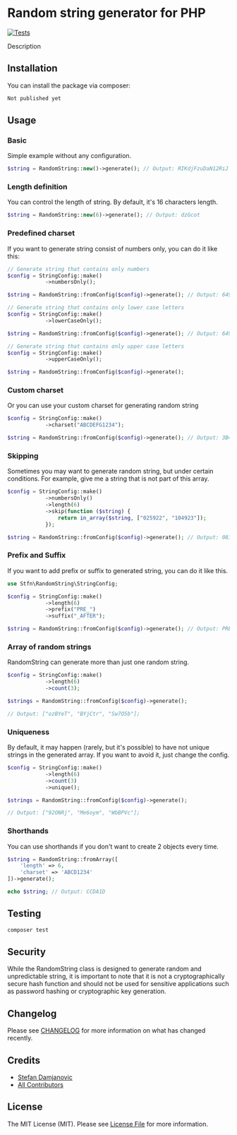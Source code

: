 # Random string generator for PHP

[![Tests](https://img.shields.io/github/actions/workflow/status/stfndamjanovic/php-random-string/run-tests.yml?branch=main&label=tests&style=flat-square)](https://github.com/stfndamjanovic/php-random-string/actions/workflows/run-tests.yml)

Description

## Installation

You can install the package via composer:

```bash
Not published yet
```

## Usage

### Basic
Simple example without any configuration.

```php
$string = RandomString::new()->generate(); // Output: RIKdjFzuDaN12RiJ
```

### Length definition
You can control the length of string. By default, it's 16 characters length.

```php
$string = RandomString::new(6)->generate(); // Output: dzGcot
````

### Predefined charset

If you want to generate string consist of numbers only, you can do it like this:
```php
// Generate string that contains only numbers
$config = StringConfig::make()
            ->numbersOnly();

$string = RandomString::fromConfig($config)->generate(); // Output: 649432

// Generate string that contains only lower case letters
$config = StringConfig::make()
            ->lowerCaseOnly();

$string = RandomString::fromConfig($config)->generate(); // Output: 649432

// Generate string that contains only upper case letters
$config = StringConfig::make()
            ->upperCaseOnly();

$string = RandomString::fromConfig($config)->generate();
```

### Custom charset

Or you can use your custom charset for generating random string

```php
$config = StringConfig::make()
            ->charset("ABCDEFG1234");

$string = RandomString::fromConfig($config)->generate(); // Output: 3B41B32C2A12A3A1
```

### Skipping

Sometimes you may want to generate random string, but under certain conditions. 
For example, give me a string that is not part of this array.

```php
$config = StringConfig::make()
            ->numbersOnly()
            ->length(6)
            ->skip(function ($string) {
                return in_array($string, ["025922", "104923"]);
            });

$string = RandomString::fromConfig($config)->generate(); // Output: 083712
```

### Prefix and Suffix

If you want to add prefix or suffix to generated string, you can do it like this.

```php
use Stfn\RandomString\StringConfig;

$config = StringConfig::make()
            ->length(6)
            ->prefix("PRE_")
            ->suffix("_AFTER");

$string = RandomString::fromConfig($config)->generate(); // Output: PRE_rkM7Jl_AFTER
```

### Array of random strings

RandomString can generate more than just one random string.

```php
$config = StringConfig::make()
            ->length(6)
            ->count(3);

$strings = RandomString::fromConfig($config)->generate();

// Output: ["ozBYeT", "BYjCtr", "Sw7O5b"];
```

### Uniqueness

By default, it may happen (rarely, but it's possible) to have not unique strings in the generated array. If you want to avoid it, just change the config.

```php
$config = StringConfig::make()
            ->length(6)
            ->count(3)
            ->unique();

$strings = RandomString::fromConfig($config)->generate();

// Output: ["92ONRj", "Me6oym", "WbBPVc"];
```

### Shorthands

You can use shorthands if you don't want to create 2 objects every time.

```php
$string = RandomString::fromArray([
    'length' => 6,
    'charset' => 'ABCD1234'
])->generate();

echo $string; // Output: CCDA1D
```

## Testing

```bash
composer test
```

## Security

While the RandomString class is designed to generate random and unpredictable string, it is important to note that it is not a cryptographically secure hash function and should not be used for sensitive applications such as password hashing or cryptographic key generation.

## Changelog

Please see [CHANGELOG](CHANGELOG.md) for more information on what has changed recently.

## Credits

- [Stefan Damjanovic](https://github.com/stfndamjanovic)
- [All Contributors](../../contributors)

## License

The MIT License (MIT). Please see [License File](LICENSE.md) for more information.
